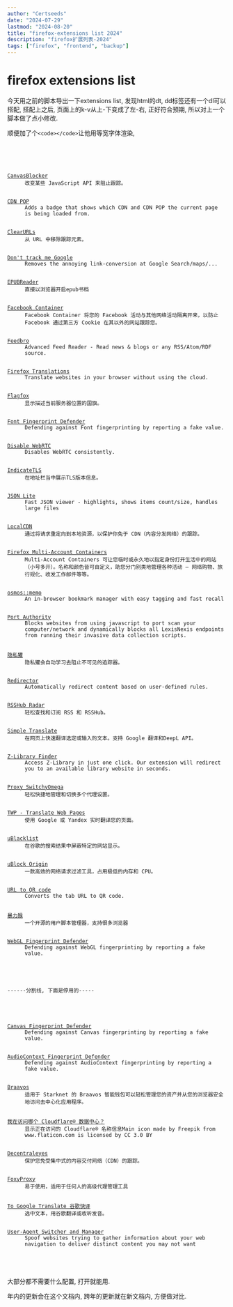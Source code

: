 ```yaml
---
author: "Certseeds"
date: "2024-07-29"
lastmod: "2024-08-20"
title: "firefox-extensions list 2024"
description: "firefox扩展列表-2024"
tags: ["firefox", "frontend", "backup"]
---
```


# firefox extensions list

今天用之前的脚本导出一下extensions list, 发现html的dt, dd标签还有一个dl可以搭配, 搭配上之后, 页面上的k-v从上-下变成了左-右, 正好符合预期, 所以对上一个脚本做了点小修改.

顺便加了个`<code></code>`让他用等宽字体渲染,

<code>
    <dl>
        <dt><a href="https://addons.mozilla.org/en-US/firefox/addon/canvasblocker/">CanvasBlocker</a></dt><dd>改变某些 JavaScript API 来阻止跟踪。</dd>
        <dt><a href="https://addons.mozilla.org/en-US/firefox/addon/cdn-pop/">CDN POP</a></dt><dd>Adds a badge that shows which CDN and CDN POP the current page is being loaded from.</dd>
        <dt><a href="https://addons.mozilla.org/en-US/firefox/addon/clearurls/">ClearURLs</a></dt><dd>从 URL 中移除跟踪元素。</dd>
        <dt><a href="https://addons.mozilla.org/en-US/firefox/addon/dont-track-me-google1/">Don't track me Google</a></dt><dd>Removes the annoying link-conversion at Google Search/maps/...</dd>
        <dt><a href="https://addons.mozilla.org/en-US/firefox/addon/epubreader/">EPUBReader</a></dt><dd>直接以浏览器开启epub书档</dd>
        <dt><a href="https://addons.mozilla.org/en-US/firefox/addon/facebook-container/">Facebook Container</a></dt><dd>Facebook Container 将您的 Facebook 活动与其他网络活动隔离开来，以防止 Facebook 通过第三方 Cookie 在其以外的网站跟踪您。</dd>
        <dt><a href="https://addons.mozilla.org/en-US/firefox/addon/feedbroreader/">Feedbro</a></dt><dd>Advanced Feed Reader - Read news & blogs or any RSS/Atom/RDF source.</dd>
        <dt><a href="https://addons.mozilla.org/en-US/firefox/addon/firefox-translations/">Firefox Translations</a></dt><dd>Translate websites in your browser without using the cloud.</dd>
        <dt><a href="https://addons.mozilla.org/en-US/firefox/addon/flagfox/">Flagfox</a></dt><dd>显示描述当前服务器位置的国旗。</dd>
        <dt><a href="https://addons.mozilla.org/en-US/firefox/addon/font-fingerprint-defender/">Font Fingerprint Defender</a></dt><dd>Defending against Font fingerprinting by reporting a fake value.</dd>
        <dt><a href="https://addons.mozilla.org/en-US/firefox/addon/happy-bonobo-disable-webrtc/">Disable WebRTC</a></dt><dd>Disables WebRTC consistently.</dd>
        <dt><a href="https://addons.mozilla.org/en-US/firefox/addon/indicatetls/">IndicateTLS</a></dt><dd>在地址栏当中展示TLS版本信息。</dd>
        <dt><a href="https://addons.mozilla.org/en-US/firefox/addon/json-lite/">JSON Lite</a></dt><dd>Fast JSON viewer - highlights, shows items count/size, handles large files</dd>
        <dt><a href="https://addons.mozilla.org/en-US/firefox/addon/localcdn-fork-of-decentraleyes/">LocalCDN</a></dt><dd>通过将请求重定向到本地资源，以保护你免于 CDN（内容分发网络）的跟踪。</dd>
        <dt><a href="https://addons.mozilla.org/en-US/firefox/addon/multi-account-containers/">Firefox Multi-Account Containers</a></dt><dd>Multi-Account Containers 可让您临时或永久地以指定身份打开生活中的网站（小号多开）。名称和颜色皆可自定义，助您分门别类地管理各种活动 — 网络购物、旅行规化、收发工作邮件等等。</dd>
        <dt><a href="https://addons.mozilla.org/en-US/firefox/addon/osmos-memo/">osmos::memo</a></dt><dd>An in-browser bookmark manager with easy tagging and fast recall</dd>
        <dt><a href="https://addons.mozilla.org/en-US/firefox/addon/port-authority/">Port Authority</a></dt><dd>Blocks websites from using javascript to port scan your computer/network and dynamically blocks all LexisNexis endpoints from running their invasive data collection scripts. </dd>
        <dt><a href="https://addons.mozilla.org/en-US/firefox/addon/privacy-badger17/">隐私獾</a></dt><dd>隐私獾会自动学习去阻止不可见的追踪器。</dd>
        <dt><a href="https://addons.mozilla.org/en-US/firefox/addon/redirector/">Redirector</a></dt><dd>Automatically redirect content based on user-defined rules.</dd>
        <dt><a href="https://addons.mozilla.org/en-US/firefox/addon/rsshub-radar/">RSSHub Radar</a></dt><dd>轻松查找和订阅 RSS 和 RSSHub。</dd>
        <dt><a href="https://addons.mozilla.org/en-US/firefox/addon/simple-translate/">Simple Translate</a></dt><dd>在网页上快速翻译选定或输入的文本。支持 Google 翻译和DeepL API。</dd>
        <dt><a href="https://addons.mozilla.org/en-US/firefox/addon/support%40z-lib.se/">Z-Library Finder</a></dt><dd>Access Z-Library in just one click. Our extension will redirect you to an available library website in seconds.</dd>
        <dt><a href="https://addons.mozilla.org/en-US/firefox/addon/switchyomega/">Proxy SwitchyOmega</a></dt><dd>轻松快捷地管理和切换多个代理设置。</dd>
        <dt><a href="https://addons.mozilla.org/en-US/firefox/addon/traduzir-paginas-web/">TWP - Translate Web Pages</a></dt><dd>使用 Google 或 Yandex 实时翻译您的页面。</dd>
        <dt><a href="https://addons.mozilla.org/en-US/firefox/addon/ublacklist/">uBlacklist</a></dt><dd>在谷歌的搜索结果中屏蔽特定的网站显示。</dd>
        <dt><a href="https://addons.mozilla.org/en-US/firefox/addon/ublock-origin/">uBlock Origin</a></dt><dd>一款高效的网络请求过滤工具，占用极低的内存和 CPU。</dd>
        <dt><a href="https://addons.mozilla.org/en-US/firefox/addon/url-to-qrcode/">URL to QR code</a></dt><dd>Converts the tab URL to QR code.</dd>
        <dt><a href="https://addons.mozilla.org/en-US/firefox/addon/violentmonkey/">暴力猴</a></dt><dd>一个开源的用户脚本管理器，支持很多浏览器</dd>
        <dt><a href="https://addons.mozilla.org/en-US/firefox/addon/webgl-fingerprint-defender/">WebGL Fingerprint Defender</a></dt><dd>Defending against WebGL fingerprinting by reporting a fake value.</dd>
    </dl>
    <div><a>------分割线, 下面是停用的-----</a></div>
    <dl>
        <dt><a href="https://addons.mozilla.org/en-US/firefox/addon/%7B94249bf3-29a3-4bb5-aa30-013883e8f2f4%7D/">Canvas Fingerprint Defender</a></dt><dd>Defending against Canvas fingerprinting by reporting a fake value.</dd>
        <dt><a href="https://addons.mozilla.org/en-US/firefox/addon/%7Bab0ae774-f22f-479b-9b1b-6aff11bf6f5c%7D/">AudioContext Fingerprint Defender</a></dt><dd>Defending against AudioContext fingerprinting by reporting a fake value.</dd>
        <dt><a href="https://addons.mozilla.org/en-US/firefox/addon/braavos-wallet/">Braavos</a></dt><dd>适用于 Starknet 的 Braavos 智能钱包可以轻松管理您的资产并从您的浏览器安全地访问去中心化应用程序。</dd>
        <dt><a href="https://addons.mozilla.org/en-US/firefox/addon/cf-pop/">我在访问哪个 Cloudflare® 数据中心？</a></dt><dd>显示正在访问的 Cloudflare® 名称信息Main icon made by Freepik from www.flaticon.com is licensed by CC 3.0 BY</dd>
        <dt><a href="https://addons.mozilla.org/en-US/firefox/addon/decentraleyes/">Decentraleyes</a></dt><dd>保护您免受集中式的内容交付网络（CDN）的跟踪。</dd>
        <dt><a href="https://addons.mozilla.org/en-US/firefox/addon/foxyproxy-standard/">FoxyProxy</a></dt><dd>易于使用，适用于任何人的高级代理管理工具</dd>
        <dt><a href="https://addons.mozilla.org/en-US/firefox/addon/to-google-translate/">To Google Translate 谷歌快译</a></dt><dd>选中文本，用谷歌翻译或收听发音。</dd>
        <dt><a href="https://addons.mozilla.org/en-US/firefox/addon/user-agent-string-switcher/">User-Agent Switcher and Manager</a></dt><dd>Spoof websites trying to gather information about your web navigation to deliver distinct content you may not want </dd>
    </dl>
</code>

大部分都不需要什么配置, 打开就能用.

年内的更新会在这个文档内, 跨年的更新就在新文档内, 方便做对比.
